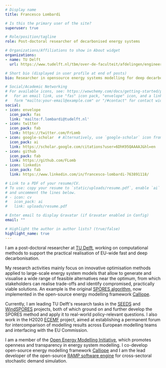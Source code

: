 ```yaml
---
# Display name
title: Francesco Lombardi

# Is this the primary user of the site?
superuser: true

# Role/position/tagline
role: Post-doctoral researcher of decarbonised energy systems

# Organizations/Affiliations to show in About widget
organizations:
- name: TU Delft
  url: https://www.tudelft.nl/tbm/over-de-faculteit/afdelingen/engineering-systems-and-services/people/researchers/dr-f-francesco-lombardi

# Short bio (displayed in user profile at end of posts)
bio: Researcher in opensource energy systems modelling for deep decarbonisation

# Social/Academic Networking
# For available icons, see: https://wowchemy.com/docs/getting-started/page-builder/#icons
#   For an email link, use "fas" icon pack, "envelope" icon, and a link in the
#   form "mailto:your-email@example.com" or "/#contact" for contact widget.
social:
- icon: envelope
  icon_pack: fas
  link: 'mailto:f.lombardi@tudelft.nl'
- icon: twitter
  icon_pack: fab
  link: https://twitter.com/FrLomb
- icon: google-scholar  # Alternatively, use `google-scholar` icon from `ai` icon pack
  icon_pack: ai
  link: https://scholar.google.com/citations?user=6DhK95QAAAAJ&hl=en
- icon: github
  icon_pack: fab
  link: https://github.com/FLomb
- icon: linkedin
  icon_pack: fab
  link: https://www.linkedin.com/in/francesco-lombardi-763891118/

# Link to a PDF of your resume/CV.
# To use: copy your resume to `static/uploads/resume.pdf`, enable `ai` icons in `params.toml`, 
# and uncomment the lines below.
# - icon: cv
#   icon_pack: ai
#   link: uploads/resume.pdf

# Enter email to display Gravatar (if Gravatar enabled in Config)
email: ""

# Highlight the author in author lists? (true/false)
highlight_name: true
---
```

I am a post-doctoral researcher at [TU Delft](https://www.tudelft.nl/tbm/over-de-faculteit/afdelingen/engineering-systems-and-services/people/researchers/dr-f-francesco-lombardi), working on computational methods to support the practical realisation of EU-wide fast and deep decarbonisation. 

My research activities mainly focus on innovative optimisation methods applied to large-scale energy system models that allow to generate and visualise a wide range of feasible alternatives near the optimum, from which stakeholders can realise trade-offs and identify compromised, practically viable solutions. An example is the original [SPORES algorithm](https://secure.jbs.elsevierhealth.com/action/getSharedSiteSession?redirect=https%3A%2F%2Fwww.cell.com%2Fjoule%2Ffulltext%2FS2542-4351%2820%2930348-2%3F_returnURL%3Dhttps%253A%252F%252Flinkinghub.elsevier.com%252Fretrieve%252Fpii%252FS2542435120303482%253Fshowall%253Dtrue&rc=0), now implemented in the open-source energy modelling framework [Calliope](https://calliope.readthedocs.io/en/stable/user/advanced_features.html#spores-mode). 

Currently, I am leading TU Delft's research tasks in the [SEEDS](https://seeds-project.org) and [WindSPORES](https://www.aramis.admin.ch/Grunddaten/?ProjectID=48588) projects, both of which ground on and further develop the SPORES method and apply it to real-world policy-relevant questions. I also work in the H2020 [ECEMF](https://www.ecemf.eu) project, aimed at establishing a permanent forum for intercomparison of modelling results across European modelling teams and interfacing with the EU Commission.

I am a member of the [Open Energy Modelling Initiative](https://openmod-initiative.org), which promotes openness and transparency in energy system modelling. I co-develop open-source energy modelling framework [Calliope](www.callio.pe) and I am the lead developer of the open-source [RAMP software engine](https://github.com/RAMP-project/) for cross-sectoral stochastic demand simulation.
